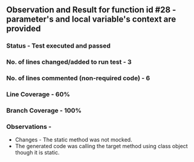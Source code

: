 ## Observation and Result for function id #28 - parameter's and local variable's context are provided

### Status - Test executed and passed

### No. of lines changed/added to run test - 3

### No. of lines commented (non-required code) - 6

### Line Coverage - 60%

### Branch Coverage - 100%

### Observations -
- Changes - The static method was not mocked.
- The generated code was calling the target method using class object though it is static.
